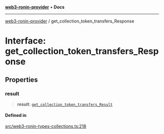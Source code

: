 [**web3-ronin-provider**](../README.md) • **Docs**

***

[web3-ronin-provider](../globals.md) / get\_collection\_token\_transfers\_Response

# Interface: get\_collection\_token\_transfers\_Response

## Properties

### result

> **result**: [`get_collection_token_transfers_Result`](get_collection_token_transfers_Result.md)

#### Defined in

[src/web3-ronin-types-collections.ts:218](https://github.com/chuacw/web3-ronin-provider/blob/4a5337409914c1435eb29cf10385b5e91a5e50ae/src/web3-ronin-types-collections.ts#L218)
